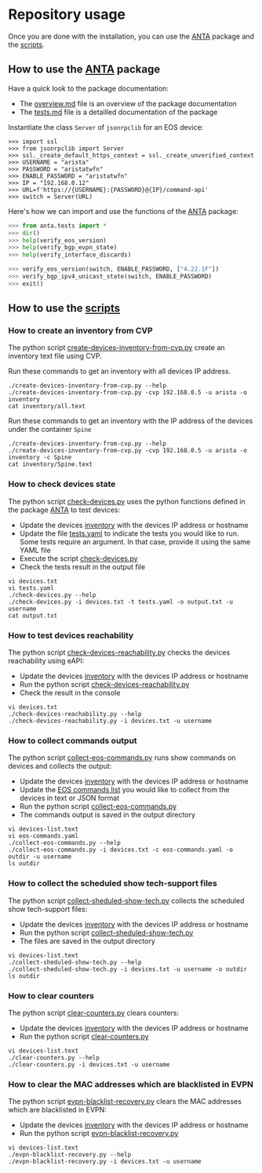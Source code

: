 # Repository usage

Once you are done with the installation, you can use the [ANTA](api/README.md) package and the [scripts](../scripts).


## How to use the [ANTA](api/README.md) package

Have a quick look to the package documentation:

- The [overview.md](api/README.md) file is an overview of the package documentation
- The [tests.md](api/tests.md) file is a detailled documentation of the package

Instantiate the class `Server` of `jsonrpclib` for an EOS device:

```pythno
>>> import ssl
>>> from jsonrpclib import Server
>>> ssl._create_default_https_context = ssl._create_unverified_context
>>> USERNAME = "arista"
>>> PASSWORD = "aristatwfn"
>>> ENABLE_PASSWORD = "aristatwfn"
>>> IP = "192.168.0.12"
>>> URL=f'https://{USERNAME}:{PASSWORD}@{IP}/command-api'
>>> switch = Server(URL)
```

Here's how we can import and use the functions of the [ANTA](api/README.md) package:

```python
>>> from anta.tests import *
>>> dir()
>>> help(verify_eos_version)
>>> help(verify_bgp_evpn_state)
>>> help(verify_interface_discards)
```

```python
>>> verify_eos_version(switch, ENABLE_PASSWORD, ["4.22.1F"])
>>> verify_bgp_ipv4_unicast_state(switch, ENABLE_PASSWORD)
>>> exit()
```

## How to use the [scripts](scripts)

### How to create an inventory from CVP

The python script [create-devices-inventory-from-cvp.py](../scripts/create-devices-inventory-from-cvp.py) create an inventory text file using CVP.

Run these commands to get an inventory with all devices IP address.

```shell
./create-devices-inventory-from-cvp.py --help
./create-devices-inventory-from-cvp.py -cvp 192.168.0.5 -u arista -o inventory
cat inventory/all.text
```

Run these commands to get an inventory with the IP address of the devices under the container `Spine`

```shell
./create-devices-inventory-from-cvp.py --help
./create-devices-inventory-from-cvp.py -cvp 192.168.0.5 -u arista -o inventory -c Spine
cat inventory/Spine.text
```

### How to check devices state

The python script [check-devices.py](../scripts/check-devices.py) uses the python functions defined in the package [ANTA](api/README.md) to test devices:

- Update the devices [inventory](../examples/devices.txt) with the devices IP address or hostname
- Update the file [tests.yaml](../examples/tests.yaml) to indicate the tests you would like to run. Some tests require an argument. In that case, provide it using the same YAML file
- Execute the script [check-devices.py](../scripts/check-devices.py)
- Check the tests result in the output file

```shell
vi devices.txt
vi tests.yaml
./check-devices.py --help
./check-devices.py -i devices.txt -t tests.yaml -o output.txt -u username
cat output.txt
```

### How to test devices reachability

The python script [check-devices-reachability.py](../scripts/check-devices-reachability.py) checks the devices reachability using eAPI:

- Update the devices [inventory](../examples/devices.txt) with the devices IP address or hostname
- Run the python script [check-devices-reachability.py](../scripts/check-devices-reachability.py)
- Check the result in the console

```shell
vi devices.txt
./check-devices-reachability.py --help
./check-devices-reachability.py -i devices.txt -u username
```

### How to collect commands output

The python script [collect-eos-commands.py](../scripts/collect-eos-commands.py) runs show commands on devices and collects the output:

- Update the devices [inventory](../examples/devices.txt) with the devices IP address or hostname
- Update the [EOS commands list](../examples/eos-commands.yaml) you would like to collect from the devices in text or JSON format
- Run the python script [collect-eos-commands.py](../scripts/collect-eos-commands.py)
- The commands output is saved in the output directory

```shell
vi devices-list.text
vi eos-commands.yaml
./collect-eos-commands.py --help
./collect-eos-commands.py -i devices.txt -c eos-commands.yaml -o outdir -u username
ls outdir
```

### How to collect the scheduled show tech-support files

The python script [collect-sheduled-show-tech.py](../scripts/collect-sheduled-show-tech.py) collects the scheduled show tech-support files:

- Update the devices [inventory](../examples/devices.txt) with the devices IP address or hostname
- Run the python script [collect-sheduled-show-tech.py](../scripts/collect-sheduled-show-tech.py)
- The files are saved in the output directory

```shell
vi devices-list.text
./collect-sheduled-show-tech.py --help
./collect-sheduled-show-tech.py -i devices.txt -u username -o outdir
ls outdir
```

### How to clear counters

The python script [clear-counters.py](../scripts/clear-counters.py) clears counters:

- Update the devices [inventory](../examples/devices.txt) with the devices IP address or hostname
- Run the python script [clear-counters.py](../scripts/clear-counters.py)

```shell
vi devices-list.text
./clear-counters.py --help
./clear-counters.py -i devices.txt -u username
```

### How to clear the MAC addresses which are blacklisted in EVPN

The python script [evpn-blacklist-recovery.py](../scripts/evpn-blacklist-recovery.py) clears the MAC addresses which are blacklisted in EVPN:

- Update the devices [inventory](../examples/devices.txt) with the devices IP address or hostname
- Run the python script [evpn-blacklist-recovery.py](../scripts/evpn-blacklist-recovery.py)

```shell
vi devices-list.text
./evpn-blacklist-recovery.py --help
./evpn-blacklist-recovery.py -i devices.txt -u username
```
